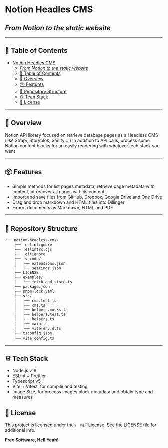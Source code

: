 # Notion Headles CMS

## _From Notion to the static website_

---

## 📖 Table of Contents

-   [Notion Headles CMS](#notion-headles-cms)
    -   [_From Notion to the static website_](#from-notion-to-the-static-website)
    -   [📖 Table of Contents](#-table-of-contents)
    -   [📍 Overview](#-overview)
    -   [📦 Features](#-features)
    -   [📂 Repository Structure](#-repository-structure)
    -   [⚙️ Tech Stack](#️-tech-stack)
    -   [📄 License](#-license)

---

## 📍 Overview

Notion API library focused on retrieve database pages as a Headless CMS (like Strapi, Storyblok, Sanity ...)
In addition to API calls, process some Notion content blocks for an easily rendering with whatever tech stack you want

---

## 📦 Features

-   Simple methods for list pages metadata, retrieve page metadata with content, or recover all pages with its content
-   Import and save files from GitHub, Dropbox, Google Drive and One Drive
-   Drag and drop markdown and HTML files into Dillinger
-   Export documents as Markdown, HTML and PDF

---

## 📂 Repository Structure

```sh
└── notion-headless-cms/
    ├── .eslintignore
    ├── .eslintrc.cjs
    ├── .gitignore
    ├── .vscode/
    │   ├── extensions.json
    │   └── settings.json
    ├── LICENSE
    ├── examples/
    │   └── fetch-and-store.ts
    ├── package.json
    ├── pnpm-lock.yaml
    ├── src/
    │   ├── cms.test.ts
    │   ├── cms.ts
    │   ├── helpers.mocks.ts
    │   ├── helpers.test.ts
    │   ├── helpers.ts
    │   ├── main.ts
    │   └── vite-env.d.ts
    ├── tsconfig.json
    └── vite.config.ts
```

---

## ⚙️ Tech Stack

-   Node.js v18
-   ESLint + Prettier
-   Typescript v5
-   Vite + Vitest, for compile and testing
-   Image Size, for process images block metadata and obtain type and measures

## 📄 License

This project is licensed under the `ℹ️  MIT` License. See the LICENSE file for additional info.

**Free Software, Hell Yeah!**
